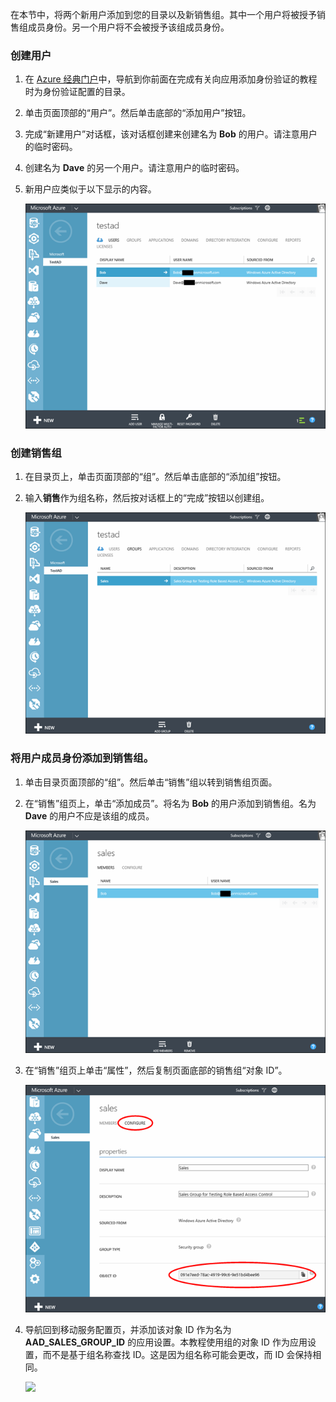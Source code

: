 在本节中，将两个新用户添加到您的目录以及新销售组。其中一个用户将被授予销售组成员身份。另一个用户将不会被授予该组成员身份。

### 创建用户


1. 在 [Azure 经典门户](https://manage.windowsazure.cn)中，导航到你前面在完成有关向应用添加身份验证的教程时为身份验证配置的目录。
2. 单击页面顶部的“用户”。然后单击底部的“添加用户”按钮。 
3. 完成“新建用户”对话框，该对话框创建来创建名为 **Bob** 的用户。请注意用户的临时密码。 
4. 创建名为 **Dave** 的另一个用户。请注意用户的临时密码。
5. 新用户应类似于以下显示的内容。

    ![](./media/mobile-services-aad-rbac-create-sales-group/users.png)


### 创建销售组


1. 在目录页上，单击页面顶部的“组”。然后单击底部的“添加组”按钮。 
2. 输入**销售**作为组名称，然后按对话框上的“完成”按钮以创建组。 

    ![](./media/mobile-services-aad-rbac-create-sales-group/sales-group.png)

### 将用户成员身份添加到销售组。


1. 单击目录页面顶部的“组”。然后单击“销售”组以转到销售组页面。 
2. 在“销售”组页上，单击“添加成员”。将名为 **Bob** 的用户添加到销售组。名为 **Dave** 的用户不应是该组的成员。

    ![](./media/mobile-services-aad-rbac-create-sales-group/group-membership.png)

2. 在“销售”组页上单击“属性”，然后复制页面底部的销售组“对象 ID”。

   
    ![](./media/mobile-services-aad-rbac-create-sales-group/sales-group-id.png)

3. 导航回到移动服务配置页，并添加该对象 ID 作为名为 **AAD\_SALES\_GROUP\_ID** 的应用设置。本教程使用组的对象 ID 作为应用设置，而不是基于组名称查找 ID。这是因为组名称可能会更改，而 ID 会保持相同。

    ![](./media/mobile-services-aad-rbac-create-sales-group/sales-group-id-app-setting.png)

<!---HONumber=Mooncake_0118_2016-->